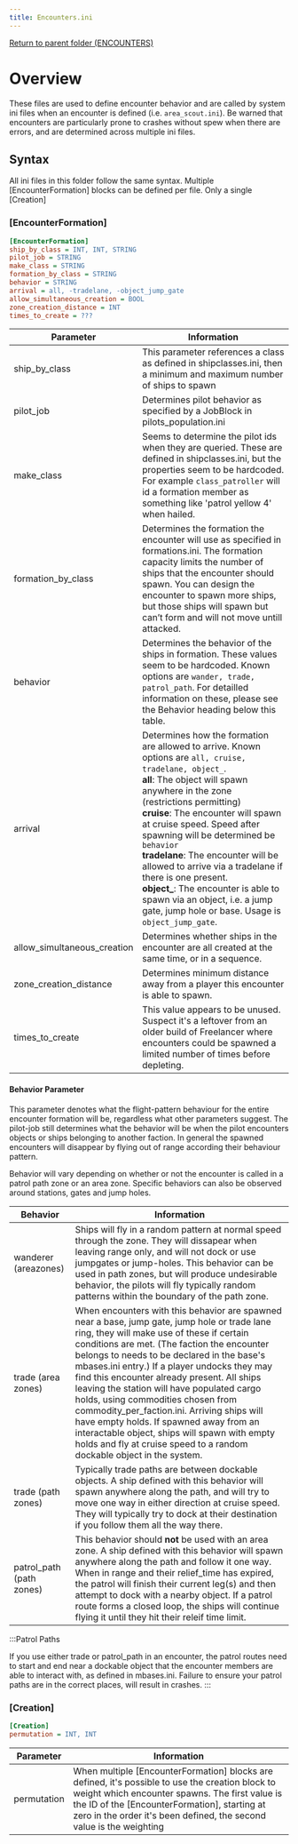 ```yaml
---
title: Encounters.ini
---
```


[Return to parent folder (ENCOUNTERS)](../Encounters/index.md)

# Overview
These files are used to define encounter behavior and are called by system ini files when an encounter is defined (i.e. `area_scout.ini`). Be warned that encounters are particularly prone to crashes without spew when there are errors, and are determined across multiple ini files.

## Syntax
All ini files in this folder follow the same syntax. Multiple [EncounterFormation] blocks can be defined per file. Only a single [Creation] 

### [EncounterFormation]

```ini
[EncounterFormation]
ship_by_class = INT, INT, STRING
pilot_job = STRING
make_class = STRING
formation_by_class = STRING
behavior = STRING
arrival = all, -tradelane, -object_jump_gate
allow_simultaneous_creation = BOOL
zone_creation_distance = INT
times_to_create = ???
```

| Parameter                   | Information                                                                                                                                                                                                                                                                                                                                                                                                                                                                                                                                 |
| --------------------------- | ------------------------------------------------------------------------------------------------------------------------------------------------------------------------------------------------------------------------------------------------------------------------------------------------------------------------------------------------------------------------------------------------------------------------------------------------------------------------------------------------------------------------------------------- |
| ship_by_class               | This parameter references a class as defined in shipclasses.ini, then a minimum and maximum number of ships to spawn                                                                                                                                                                                                                                                                                                                                                                                                                        |
| pilot_job                   | Determines pilot behavior as specified by a JobBlock in pilots_population.ini                                                                                                                                                                                                                                                                                                                                                                                                                                                               |
| make_class                  | Seems to determine the pilot ids when they are queried. These are defined in shipclasses.ini, but the properties seem to be hardcoded. For example `class_patroller` will id a formation member as something like 'patrol yellow 4' when hailed.                                                                                                                                                                                                                                                                                            |
| formation_by_class          | Determines the formation the encounter will use as specified in formations.ini. The formation capacity limits the number of ships that the encounter should spawn. You can design the encounter to spawn more ships, but those ships will spawn but can’t form and will not move untill attacked.                                                                                                                                                                                                                                           |
| behavior                    | Determines the behavior of the ships in formation. These values seem to be hardcoded. Known options are `wander, trade, patrol_path`. For detailled information on these, please see the Behavior heading below this table.                                                                                                                                                                                                                                                                                                                 |
| arrival                     | Determines how the formation are allowed to arrive. Known options are `all, cruise, tradelane, object_`.<br />**all**: The object will spawn anywhere in the zone (restrictions permitting)<br />**cruise**: The encounter will spawn at cruise speed. Speed after spawning will be determined be `behavior`<br />**tradelane**: The encounter will be allowed to arrive via a tradelane if there is one present.<br />**object_**: The encounter is able to spawn via an object, i.e. a jump gate, jump hole or base. Usage is `object_jump_gate`. |
| allow_simultaneous_creation | Determines whether ships in the encounter are all created at the same time, or in a sequence.                                                                                                                                                                                                                                                                                                                                                                                                                                               |
| zone_creation_distance      | Determines minimum distance away from a player this encounter is able to spawn.                                                                                                                                                                                                                                                                                                                                                                                                                                                             |
| times_to_create             | This value appears to be unused. Suspect it's a leftover from an older build of Freelancer where encounters could be spawned a limited number of times before depleting.                                                                                                                                                                                                                                                                                                                                                                    |

#### Behavior Parameter
This parameter denotes what the flight-pattern behaviour for the entire encounter formation will be, regardless what other parameters suggest. The pilot-job still determines what the behavior will be when the pilot encounters objects or ships belonging to another faction. In general the spawned encounters will disappear by flying out of range according their behaviour pattern.

Behavior will vary depending on whether or not the encounter is called in a patrol path zone or an area zone. Specific behaviors can also be observed around stations, gates and jump holes.

| Behavior                 | Information                                                                                                                                                                                                                                                                                                                                                                                                                                                                                                                                                                                                                                   |
| ------------------------ | --------------------------------------------------------------------------------------------------------------------------------------------------------------------------------------------------------------------------------------------------------------------------------------------------------------------------------------------------------------------------------------------------------------------------------------------------------------------------------------------------------------------------------------------------------------------------------------------------------------------------------------------- |
| wanderer (areazones)     | Ships will fly in a random pattern at normal speed through the zone. They will dissapear when leaving range only, and will not dock or use jumpgates or jump-holes. This behavior can be used in path zones, but will produce undesirable behavior, the pilots will fly typically random patterns within the boundary of the path zone.                                                                                                                                                                                                                                                                                                       |
| trade (area zones)       | When encounters with this behavior are spawned near a base, jump gate, jump hole or trade lane ring, they will make use of these if certain conditions are met. (The faction the encounter belongs to needs to be declared in the base's mbases.ini entry.) If a player undocks they may find this encounter already present. All ships leaving the station will have populated cargo holds, using commodities chosen from commodity_per_faction.ini. Arriving ships will have empty holds. If spawned away from an interactable object, ships will spawn with empty holds and fly at cruise speed to a random dockable object in the system. |
| trade (path zones)       | Typically trade paths are between dockable objects. A ship defined with this behavior will spawn anywhere along the path, and will try to move one way in either direction at cruise speed. They will typically try to dock at their destination if you follow them all the way there.                                                                                                                                                                                                                                                                                                                                                        |
| patrol_path (path zones) | This behavior should **not** be used with an area zone. A ship defined with this behavior will spawn anywhere along the path and follow it one way. When in range and their relief_time has expired, the patrol will finish their current leg(s) and then attempt to dock with a nearby object. If a patrol route forms a closed loop, the ships will continue flying it until they hit their releif time limit.                                                                                                                                                                                                                               |

:::Patrol Paths

If you use either trade or patrol_path in an encounter, the patrol routes need to start and end near a dockable object that the encounter members are able to interact with, as defined in mbases.ini. Failure to ensure your patrol paths are in the correct places, will result in crashes.
:::

### [Creation]

```ini
[Creation]
permutation = INT, INT
```

| Parameter   | Information                                                                                                                                                                                                                                                                |
| ----------- | -------------------------------------------------------------------------------------------------------------------------------------------------------------------------------------------------------------------------------------------------------------------------- |
| permutation | When multiple [EncounterFormation] blocks are defined, it's possible to use the creation block to weight which encounter spawns. The first value is the ID of the [EncounterFormation], starting at zero in the order it's been defined, the second value is the weighting |
